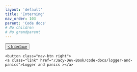 ```yaml
---
layout: 'default'
title: 'Interning'
nav_order: 103
parent: 'Code docs'
# No children
# No grandparent
---
```



<div class="nav-btn-block">
    <button class="nav-btn left">
    <a class="link" href="/Jacy-Dev-Book/code-docs/interface">< Interface</a>
</button>

    <button class="nav-btn right">
    <a class="link" href="/Jacy-Dev-Book/code-docs/logger-and-panics">Logger and panics ></a>
</button>

</div>
